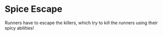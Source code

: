 # Spice Escape
Runners have to escape the killers, which try to kill the runners using their spicy abilities!
